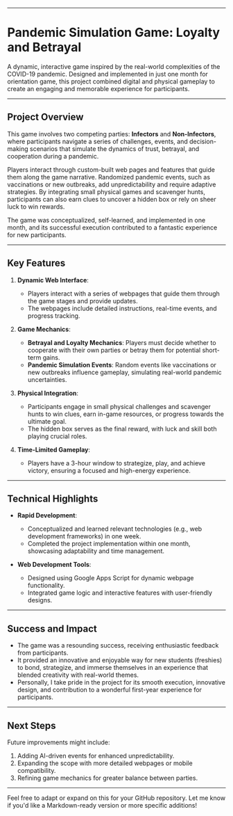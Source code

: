 
---

# Pandemic Simulation Game: Loyalty and Betrayal  
A dynamic, interactive game inspired by the real-world complexities of the COVID-19 pandemic. Designed and implemented in just one month for orientation game, this project combined digital and physical gameplay to create an engaging and memorable experience for participants.

---

## **Project Overview**  
This game involves two competing parties: **Infectors** and **Non-Infectors**, where participants navigate a series of challenges, events, and decision-making scenarios that simulate the dynamics of trust, betrayal, and cooperation during a pandemic. 

Players interact through custom-built web pages and features that guide them along the game narrative. Randomized pandemic events, such as vaccinations or new outbreaks, add unpredictability and require adaptive strategies. By integrating small physical games and scavenger hunts, participants can also earn clues to uncover a hidden box or rely on sheer luck to win rewards.  

The game was conceptualized, self-learned, and implemented in one month, and its successful execution contributed to a fantastic experience for new participants.

---

## **Key Features**  
1. **Dynamic Web Interface**:  
   - Players interact with a series of webpages that guide them through the game stages and provide updates.  
   - The webpages include detailed instructions, real-time events, and progress tracking.  

2. **Game Mechanics**:  
   - **Betrayal and Loyalty Mechanics**: Players must decide whether to cooperate with their own parties or betray them for potential short-term gains.  
   - **Pandemic Simulation Events**: Random events like vaccinations or new outbreaks influence gameplay, simulating real-world pandemic uncertainties.  

3. **Physical Integration**:  
   - Participants engage in small physical challenges and scavenger hunts to win clues, earn in-game resources, or progress towards the ultimate goal.  
   - The hidden box serves as the final reward, with luck and skill both playing crucial roles.  

4. **Time-Limited Gameplay**:  
   - Players have a 3-hour window to strategize, play, and achieve victory, ensuring a focused and high-energy experience.  

---

## **Technical Highlights**  
- **Rapid Development**:  
  - Conceptualized and learned relevant technologies (e.g., web development frameworks) in one week.  
  - Completed the project implementation within one month, showcasing adaptability and time management.  

- **Web Development Tools**:  
  - Designed using Google Apps Script for dynamic webpage functionality.  
  - Integrated game logic and interactive features with user-friendly designs.

---

## **Success and Impact**  
- The game was a resounding success, receiving enthusiastic feedback from participants.  
- It provided an innovative and enjoyable way for new students (freshies) to bond, strategize, and immerse themselves in an experience that blended creativity with real-world themes.  
- Personally, I take pride in the project for its smooth execution, innovative design, and contribution to a wonderful first-year experience for participants.

---

## **Next Steps**  
Future improvements might include:  
1. Adding AI-driven events for enhanced unpredictability.  
2. Expanding the scope with more detailed webpages or mobile compatibility.  
3. Refining game mechanics for greater balance between parties.  

---

Feel free to adapt or expand on this for your GitHub repository. Let me know if you'd like a Markdown-ready version or more specific additions!
